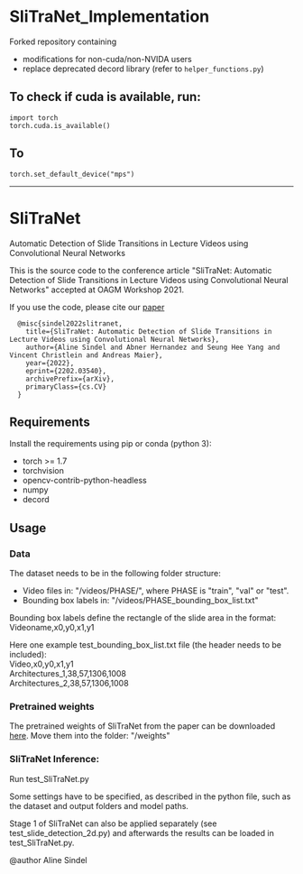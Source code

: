 # SliTraNet_Implementation
Forked repository containing 
- modifications for non-cuda/non-NVIDA users
- replace deprecated decord library (refer to `helper_functions.py`)

## To check if cuda is available, run:
```
import torch
torch.cuda.is_available()
```

## To 
```
torch.set_default_device("mps")
```
---

# SliTraNet
Automatic Detection of Slide Transitions in Lecture Videos using Convolutional Neural Networks

This is the source code to the conference article "SliTraNet: Automatic Detection of Slide Transitions in Lecture Videos using Convolutional Neural Networks" accepted at OAGM Workshop 2021.

If you use the code, please cite our [paper](https://arxiv.org/pdf/2202.03540.pdf)

	  @misc{sindel2022slitranet,
		title={SliTraNet: Automatic Detection of Slide Transitions in Lecture Videos using Convolutional Neural Networks},
		author={Aline Sindel and Abner Hernandez and Seung Hee Yang and Vincent Christlein and Andreas Maier},
		year={2022},
		eprint={2202.03540},
		archivePrefix={arXiv},
		primaryClass={cs.CV}
	  }

## Requirements

Install the requirements using pip or conda (python 3):
- torch >= 1.7
- torchvision
- opencv-contrib-python-headless
- numpy
- decord

## Usage

### Data

The dataset needs to be in the following folder structure:
- Video files in: "/videos/PHASE/", where PHASE is "train", "val" or "test".
- Bounding box labels in: "/videos/PHASE_bounding_box_list.txt"

Bounding box labels define the rectangle of the slide area in the format: Videoname,x0,y0,x1,y1

Here one example test_bounding_box_list.txt file (the header needs to be included):  
Video,x0,y0,x1,y1  
Architectures_1,38,57,1306,1008  
Architectures_2,38,57,1306,1008  


### Pretrained weights

The pretrained weights of SliTraNet from the paper can be downloaded [here](https://drive.google.com/drive/folders/1aQDVplbbpt-zgH2O1q7685AZ1hl0BsVV?usp=sharing).
Move them into the folder: "/weights"

### SliTraNet Inference: 

Run test_SliTraNet.py 

Some settings have to be specified, as described in the python file, such as the dataset and output folders and model paths.

Stage 1 of SliTraNet can also be applied separately (see test_slide_detection_2d.py) and afterwards the results can be loaded in test_SliTraNet.py.


@author Aline Sindel
